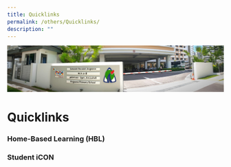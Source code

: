 ```yaml
---
title: Quicklinks
permalink: /others/Quicklinks/
description: ""
---
```

![](/images/About%20Us.jpg)

Quicklinks
==========


### Home-Based Learning (HBL)


### Student iCON